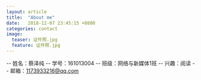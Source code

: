 ```yaml
---
layout: article
title:  "About me"
date:   2018-12-07 23:45:15 +0800
categories: contact
image:
  teaser: 证件照.jpg
  feature: 证件照.jpg
---
```




-- 姓名：蔡泽纯
-- 学号：161013004
-- 班级：网络与新媒体1班
-- 兴趣：阅读
-- 邮箱：1173933216@qq.com